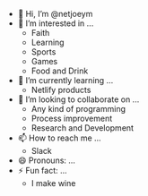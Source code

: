 - 👋 Hi, I’m @netjoeym
- 👀 I’m interested in ...
  - Faith
  - Learning
  - Sports
  - Games
  - Food and Drink
- 🌱 I’m currently learning ...
  - Netlify products
- 💞️ I’m looking to collaborate on ...
  - Any kind of programming
  - Process improvement
  - Research and Development
- 📫 How to reach me ...
  - Slack
- 😄 Pronouns: ...
- ⚡ Fun fact: ...
  - I make wine

<!---
netjoeym/netjoeym is a ✨ special ✨ repository because its `README.md` (this file) appears on your GitHub profile.
You can click the Preview link to take a look at your changes.
--->
